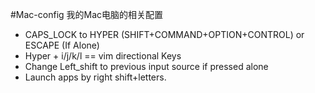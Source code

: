 #Mac-config
我的Mac电脑的相关配置
- CAPS_LOCK to HYPER (SHIFT+COMMAND+OPTION+CONTROL) or ESCAPE (If Alone)
- Hyper + i/j/k/l == vim directional Keys
- Change Left_shift to previous input source if pressed alone
- Launch apps by right shift+letters.